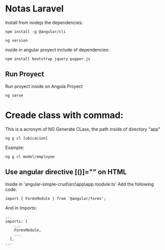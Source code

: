 # Notas Laravel  


Install from nodejs the dependencies:

```
npm install -g @angular/cli
```

```
ng version
```

inside in angular proyect include of dependencies:

```
npm install bootstrap jquery popper.js
```

## Run Proyect
Run proyect inside on Angula Proyect
```
ng serve
```

# Creade class with commad:
This is a acronym of NG Generate CLass, the path inside of directory "app" 
```
ng g cl [ubicacion]
```
Example:
```
ng g cl model/employee
```

## Use angular directive [()]="" on HTML 
Inside in 'angular-simple-crud\src\app\app.module.ts'
Add the following code: 
```
import { FormsModule } from '@angular/forms';
```
And in Imports:
```
...
imports: [
    ...
    FormsModule,
    ...
  ],
...
```

